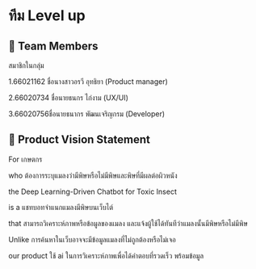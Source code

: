 # ทีม Level up

## 👥 Team Members

สมาชิกในกลุ่ม

1.66021162 ชื่อนางสาวอรวี อุทธิยา (Product manager)
 
2.66020734 ชื่อนายธนกร ไก่งาม (UX/UI)

3.66020756ชื่อนายธนากร พัฒนเจริญกรม (Developer)

## 🎯 Product Vision Statement
For เกษตกร 

who ต้องการระบุแมลงว่ามีพิษหรือไม่มีพิษและพิษที่มีผลต่อผิวหนัง

the Deep Learning-Driven Chatbot for Toxic Insect

is a แชทบอทจำแนกแมลงมีพิษบนเว็บไต์

that สามารถวิเคราะห์ภาพหรือข้อมูลของแมลง และแจ้งผู้ใช้ได้ทันทีว่าแมลงนั้นมีพิษหรือไม่มีพิษ

Unlike การค้นหาในเว็บอาจจะมีข้อมูลแมลงที่ไม่ถูกต้องหรือไม่เจอ

our product ใช้ ai ในการวิเคราะห์ภาพเพื่อได้คำตอบที่รวดเร็ว พร้อมข้อมูล
